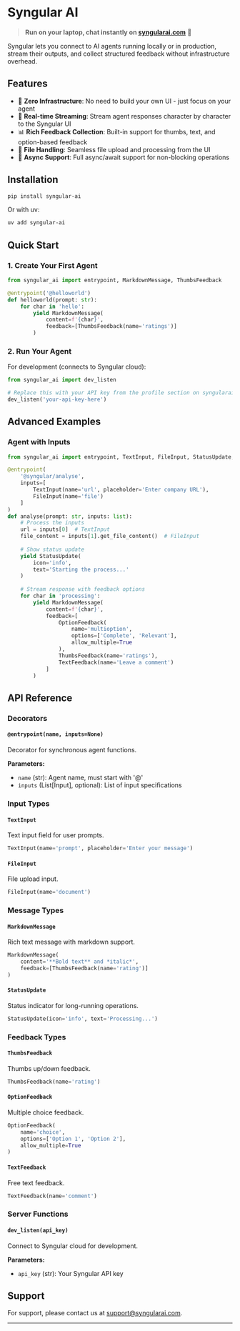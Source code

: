 # Syngular AI

> **Run on your laptop, chat instantly on [syngularai.com](https://syngularai.com/)** 🚀

Syngular lets you connect to AI agents running locally or in production, stream their outputs, and collect structured feedback without infrastructure overhead.

## Features

- 🚀 **Zero Infrastructure**: No need to build your own UI - just focus on your agent
- 📡 **Real-time Streaming**: Stream agent responses character by character to the Syngular UI
- 📊 **Rich Feedback Collection**: Built-in support for thumbs, text, and option-based feedback
- 📁 **File Handling**: Seamless file upload and processing from the UI
- 🔄 **Async Support**: Full async/await support for non-blocking operations

## Installation

```bash
pip install syngular-ai
```

Or with uv:

```bash
uv add syngular-ai
```

## Quick Start

### 1. Create Your First Agent

```python
from syngular_ai import entrypoint, MarkdownMessage, ThumbsFeedback

@entrypoint('@helloworld')
def helloworld(prompt: str):
    for char in 'hello':
        yield MarkdownMessage(
            content=f'{char}',
            feedback=[ThumbsFeedback(name='ratings')]
        )
```

### 2. Run Your Agent

For development (connects to Syngular cloud):

```python
from syngular_ai import dev_listen

# Replace this with your API key from the profile section on syngularai.com.
dev_listen('your-api-key-here')
```

## Advanced Examples

### Agent with Inputs

```python
from syngular_ai import entrypoint, TextInput, FileInput, StatusUpdate, OptionFeedback

@entrypoint(
    '@syngular/analyse', 
    inputs=[
        TextInput(name='url', placeholder='Enter company URL'),
        FileInput(name='file')
    ]
)
def analyse(prompt: str, inputs: list):
    # Process the inputs
    url = inputs[0]  # TextInput
    file_content = inputs[1].get_file_content()  # FileInput
    
    # Show status update
    yield StatusUpdate(
        icon='info', 
        text='Starting the process...'
    )
    
    # Stream response with feedback options
    for char in 'processing':
        yield MarkdownMessage(
            content=f'{char}',
            feedback=[
                OptionFeedback(
                    name='multioption', 
                    options=['Complete', 'Relevant'],
                    allow_multiple=True
                ),
                ThumbsFeedback(name='ratings'),
                TextFeedback(name='Leave a comment')
            ]
        )
```

## API Reference

### Decorators

#### `@entrypoint(name, inputs=None)`
Decorator for synchronous agent functions.

**Parameters:**
- `name` (str): Agent name, must start with '@'
- `inputs` (List[Input], optional): List of input specifications

### Input Types

#### `TextInput`
Text input field for user prompts.

```python
TextInput(name='prompt', placeholder='Enter your message')
```

#### `FileInput`
File upload input.

```python
FileInput(name='document')
```

### Message Types

#### `MarkdownMessage`
Rich text message with markdown support.

```python
MarkdownMessage(
    content='**Bold text** and *italic*',
    feedback=[ThumbsFeedback(name='rating')]
)
```

#### `StatusUpdate`
Status indicator for long-running operations.

```python
StatusUpdate(icon='info', text='Processing...')
```

### Feedback Types

#### `ThumbsFeedback`
Thumbs up/down feedback.

```python
ThumbsFeedback(name='rating')
```

#### `OptionFeedback`
Multiple choice feedback.

```python
OptionFeedback(
    name='choice',
    options=['Option 1', 'Option 2'],
    allow_multiple=True
)
```

#### `TextFeedback`
Free text feedback.

```python
TextFeedback(name='comment')
```

### Server Functions

#### `dev_listen(api_key)`
Connect to Syngular cloud for development.

**Parameters:**
- `api_key` (str): Your Syngular API key

## Support

For support, please contact us at support@syngularai.com.

---